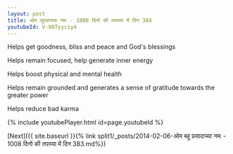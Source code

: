```yaml
---
layout: post
title: ओम सुस्वप्नया नमः - 1008 दिनों की तपस्या में दिन 384
youtubeId: V-98Tyyciy4
---
```

 
 
Helps get goodness, bliss and peace and God's blessings
 
Helps remain focused, help generate inner energy 
 
Helps boost physical and mental health 
 
Helps remain grounded and generates a sense of gratitude towards the greater power 
 
Helps reduce bad karma
 
 
 
 


{% include youtubePlayer.html id=page.youtubeId %}
 
[Next]({{ site.baseurl }}{% link  split1/_posts/2014-02-06-ओम बहू प्रसादाच्या नमः - 1008 दिनों की तपस्या में दिन 383.md%})
 

